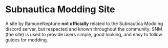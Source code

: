 # Subnautica Modding Site
A site by RamuneNeptune __not officially__ related to the Subnautica Modding discord server, but respected and known throughout the community.
SNM (the site) is used to provide users simple, good looking, and easy to follow guides for modding.
